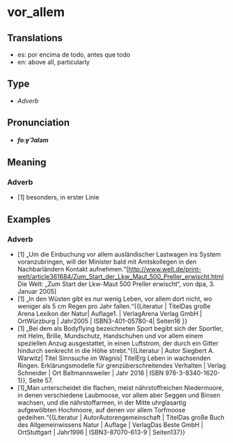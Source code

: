 # vor_allem
## Translations
- es: por encima de todo, antes que todo
- en: above all, particularly
## Type
- _Adverb_
## Pronunciation
- **_foːɐ̯ˈʔaləm_**
## Meaning
### Adverb
- [1] besonders, in erster Linie
## Examples
### Adverb
- [1] „Um die Einbuchung vor allem ausländischer Lastwagen ins System voranzubringen, will der Minister bald mit Amtskollegen in den Nachbarländern Kontakt aufnehmen.“<ref>[http://www.welt.de/print-welt/article361684/Zum_Start_der_Lkw_Maut_500_Preller_erwischt.html Die Welt: „Zum Start der Lkw-Maut 500 Preller erwischt“, von dpa, 3. Januar 2005]</ref>
- [1] „In den Wüsten gibt es nur wenig Leben, vor allem dort nicht, wo weniger als 5 cm Regen pro Jahr fallen.“<ref>{{Literatur | TitelDas große Arena Lexikon der Natur| Auflage1. | VerlagArena Verlag GmbH | OrtWürzburg | Jahr2005 | ISBN3-401-05780-4| Seiten16 }}</ref>
- [1] „Bei dem als Bodyflying bezeichneten Sport begibt sich der Sportler, mit Helm, Brille, Mundschutz, Handschuhen und vor allem einem speziellen Anzug ausgestattet, in einen Luftstrom, der durch ein Gitter hindurch senkrecht in die Höhe strebt.“<ref>{{Literatur | Autor Siegbert A. Warwitz| Titel Sinnsuche im Wagnis| TitelErg Leben in wachsenden Ringen. Erklärungsmodelle für grenzüberschreitendes Verhalten | Verlag Schneider | Ort Baltmannsweiler | Jahr 2016 | ISBN 978-3-8340-1620-1}}, Seite 57.</ref>
- [1]„Man unterscheidet die flachen, meist nährstoffreichen Niedermoore, in denen verschiedene Laubmoose, vor allem aber Seggen und Binsen wachsen, und die nährstoffarmen, in der Mitte uhrglasartig aufgewölbten Hochmoore, auf denen vor allem Torfmoose gedeihen.“<ref>{{Literatur | AutorAutorengemeinschaft | TitelDas große Buch des Allgemeinwissens Natur | Auflage | VerlagDas Beste GmbH | OrtStuttgart | Jahr1996 | ISBN3-87070-613-9 | Seiten137}}</ref>
